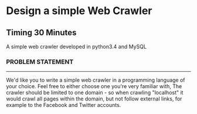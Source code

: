 # Design a simple Web Crawler 
## Timing 30 Minutes
A simple web crawler developed in python3.4 and MySQL

### PROBLEM STATEMENT
--------------------------------------
We'd like you to write a simple web crawler in a programming language of your choice. Feel free to either choose one you're very familiar with, The crawler should be limited to one domain - so when crawling "localhost" it would crawl all pages within the domain, but not follow external links, for example to the Facebook and Twitter accounts. 
